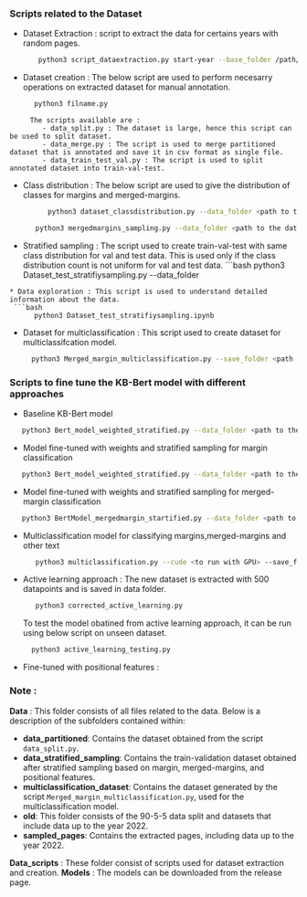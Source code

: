 ### Scripts related to the Dataset  
  * Dataset Extraction : script to extract the data for certains years with random pages. 
   ```bash
          python3 script_dataextraction.py start-year --base_folder /path/to/dataset --output_folder /path/folder/to/be/saved --filer_per_folder number of files needed
   ```
   * Dataset creation : The below script are used to perform necesarry operations on extracted dataset for manual annotation.
   ```bash
         python3 filname.py
   ```
         The scripts available are : 
            - data_split.py : The dataset is large, hence this script can be used to split dataset. 
            - data_merge.py : The script is used to merge partitioned dataset that is annotated and save it in csv format as single file.
            - data_train_test_val.py : The script is used to split annotated dataset into train-val-test.
   
   * Class distribution : The below script are used to give the distribution of classes for margins and merged-margins.
      ```bash
            python3 dataset_classdistribution.py --data_folder <path to the data>
      ```
      ```bash
         python3 mergedmargins_sampling.py --data_folder <path to the data>
      ```
   *  Stratified sampling : The script used to create train-val-test with same class distribution for val and test data. This is used only if the class distribution count is not uniform for val and test data.
     ```bash
         python3 Dataset_test_stratifiysampling.py --data_folder 
   ```
   * Data exploration : This script is used to understand detailed information about the data.
    ```bash
         python3 Dataset_test_stratifiysampling.ipynb
  ```
   * Dataset for multiclassification : This script used to create dataset for multiclassifcation model.
       ```bash
         python3 Merged_margin_multiclassification.py --save_folder <path to save the folder> --data_folder <path to annotated dataset>
     ```  

### Scripts to fine tune the KB-Bert model with different approaches

* Baseline KB-Bert model
```bash
   python3 Bert_model_weighted_stratified.py --data_folder <path to the data> --save_folder <path to save output> --cuda <use if there is GPU> --save_predictions <path to save predictions> 
```
* Model fine-tuned with weights and stratified sampling for margin classification
```bash
   python3 Bert_model_weighted_stratified.py --data_folder <path to the data> --save_folder <path to save output> --cuda <use if there is GPU> --save_predictions <path to save predictions> --patience <the patience value for to trigger early stopping>
```
* Model fine-tuned with weights and stratified sampling for merged-margin classification
```bash
   python3 BertModel_mergedmargin_startified.py --data_folder <path to the data> --save_folder <path to save output> --cuda <use if there is GPU> --save_predictions <path to save predictions> --patience <the patience value for to trigger early stopping>
```

* Multiclassification model for classifying margins,merged-margins and other text
  ```bash
     python3 multiclassification.py --cude <to run with GPU> --save_folder <path to save the model>
  ```
* Active learning approach : The new dataset is extracted with 500 datapoints and is saved in data folder.
  ```bash
     python3 corrected_active_learning.py
  ```
  To test the model obatined from active learning approach, it can be run using below script on unseen dataset.
   ```bash
     python3 active_learning_testing.py
  ```
 * Fine-tuned with positional features :   

### Note : 
**Data** : This folder consists of all files related to the data. Below is a description of the subfolders contained within:
  - **data_partitioned**: Contains the dataset obtained from the script `data_split.py`.
  - **data_stratified_sampling**: Contains the train-validation dataset obtained after stratified sampling based on margin, merged-margins, and positional features.
  - **multiclassification_dataset**: Contains the dataset generated by the script `Merged_margin_multiclassification.py`, used for the multiclassification model.
  - **old**: This folder consists of the 90-5-5 data split and datasets that include data up to the year 2022.
  - **sampled_pages**: Contains the extracted pages, including data up to the year 2022.


**Data_scripts** : These folder consist of scripts used for dataset extraction and creation.
**Models** : The models can be downloaded from the release page.
      

      
